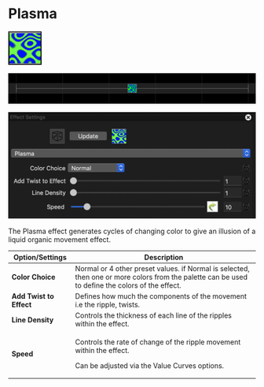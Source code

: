 # Plasma

![Icon](<../../.gitbook/assets/image (735) (1).png>)

![Sequencer Grid](<../../.gitbook/assets/image (156) (1).png>)

![](<../../.gitbook/assets/image (813).png>)

The Plasma effect generates cycles of changing color to give an illusion of a liquid organic movement effect.

| Option/Settings         | Description                                                                                                                                      |
| ----------------------- | ------------------------------------------------------------------------------------------------------------------------------------------------ |
| **Color Choice**        | Normal or 4 other preset values. if Normal is selected, then one or more colors from the palette can be used to define the colors of the effect. |
| **Add Twist to Effect** | Defines how much the components of the movement i.e the ripple, twists.                                                                          |
| **Line Density**        | Controls the thickness of each line of the ripples within the effect.                                                                            |
| **Speed**               | <p>Controls the rate of change of the ripple movement within the effect.</p><p>Can be adjusted via the Value Curves options.</p>                 |
